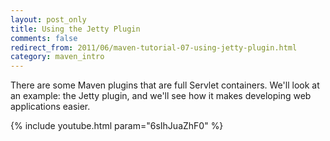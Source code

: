 ```yaml
---
layout: post_only
title: Using the Jetty Plugin
comments: false
redirect_from: 2011/06/maven-tutorial-07-using-jetty-plugin.html
category: maven_intro
---
```


There are some Maven plugins that are full Servlet containers. We'll look at an example: the Jetty plugin, and we'll see how it makes developing web applications easier.

{% include youtube.html param="6sIhJuaZhF0" %}
